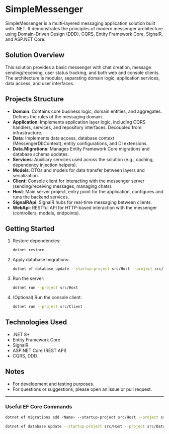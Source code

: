 # SimpleMessenger

SimpleMessenger is a multi-layered messaging application solution built with .NET. It demonstrates the principles of modern messenger architecture using Domain-Driven Design (DDD), CQRS, Entity Framework Core, SignalR, and ASP.NET Core.

## Solution Overview

This solution provides a basic messenger with chat creation, message sending/receiving, user status tracking, and both web and console clients. The architecture is modular, separating domain logic, application services, data access, and user interfaces.

## Projects Structure

- **Domain**: Contains core business logic, domain entities, and aggregates. Defines the rules of the messaging domain.
- **Application**: Implements application layer logic, including CQRS handlers, services, and repository interfaces. Decoupled from infrastructure.
- **Data**: Implements data access, database context (MessengerDbContext), entity configurations, and DI extensions.
- **Data.Migrations**: Manages Entity Framework Core migrations and database schema updates.
- **Services**: Auxiliary services used across the solution (e.g., caching, dependency injection helpers).
- **Models**: DTOs and models for data transfer between layers and serialization.
- **Client**: Console client for interacting with the messenger server (sending/receiving messages, managing chats).
- **Host**: Main server project, entry point for the application, configures and runs the backend services.
- **SignalRApi**: SignalR hubs for real-time messaging between clients.
- **WebApi**: RESTful API for HTTP-based interaction with the messenger (controllers, models, endpoints).

## Getting Started

1. Restore dependencies:
   ```bash
   dotnet restore
   ```
2. Apply database migrations:
   ```bash
   dotnet ef database update --startup-project src/Host --project src/Data.Migrations
   ```
3. Run the server:
   ```bash
   dotnet run --project src/Host
   ```
4. (Optional) Run the console client:
   ```bash
   dotnet run --project src/Client
   ```

## Technologies Used
- .NET 8+
- Entity Framework Core
- SignalR
- ASP.NET Core (REST API)
- CQRS, DDD

## Notes
- For development and testing purposes.
- For questions or suggestions, please open an issue or pull request.

---

### Useful EF Core Commands

```bash
dotnet ef migrations add <Name> --startup-project src/Host --project src/Data.Migrations
```

```bash
dotnet ef database update --startup-project src/Host --project src/Data.Migrations
```
